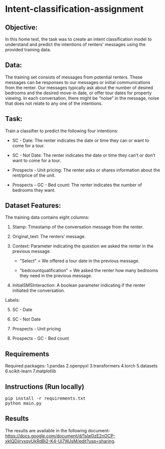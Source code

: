 # Intent-classification-assignment

## Objective:

In this home test, the task was to create an intent classification model to understand and predict the intentions of renters' messages using the provided training data.

 
## Data:

The training set consists of messages from potential renters. These messages can be responses to our messages or initial communications from the renter. Our messages typically ask about the number of desired bedrooms and the desired move-in date, or offer tour dates for property viewing. In each conversation, there might be “noise” in the message, noise that does not relate to any one of the intentions. 


## Task: 

Train a classifier to predict the following four intentions:


- SC - Date: The renter indicates the date or time they can or want to come for a tour.

- SC - Not Date: The renter indicates the date or time they can’t or don’t want to come for a tour.

- Prospects - Unit pricing: The renter asks or shares information about the rent/price of the unit.

- Prospects - GC - Bed count: The renter indicates the number of bedrooms they want.

 
## Dataset Features:

The training data contains eight columns:

1. Stamp: Timestamp of the conversation message from the renter.

2. Original_text: The renters’ message.

3. Context: Parameter indicating the question we asked the renter in the previous message.

     - "Select" = We offered a tour date in the previous message.

     - "bedcountqualification" = We asked the renter how many bedrooms they need in the previous message.

4. InitialSMSInteraction: A boolean parameter indicating if the renter initiated the conversation.


Labels:

5. SC - Date
 
6. SC - Not Date

7. Prospects - Unit pricing

8. Prospects - GC - Bed count


## Requirements

Required packages:
1.pandas
2.openpyxl
3.transformers
4.torch
5.datasets
6.scikit-learn
7.matplotlib

## Instructions (Run locally)
<pre>
pip install -r requirements.txt
python main.py
</pre>


## Results
The results are available in the following document- https://docs.google.com/document/d/1slaj0zE2nOCP-xkIQDiirvxqyUkRdBi2-K4-Ui7WJsM/edit?usp=sharing.
